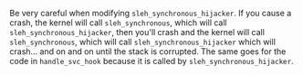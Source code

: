 Be very careful when modifying `sleh_synchronous_hijacker`. If you cause a
crash, the kernel will call `sleh_synchronous`, which will call
`sleh_synchronous_hijacker`, then you'll crash and the kernel will call
`sleh_synchronous`, which will call `sleh_synchronous_hijacker` which will
crash... and on and on until the stack is corrupted. The same goes for
the code in `handle_svc_hook` because it is called by `sleh_synchronous_hijacker`.

